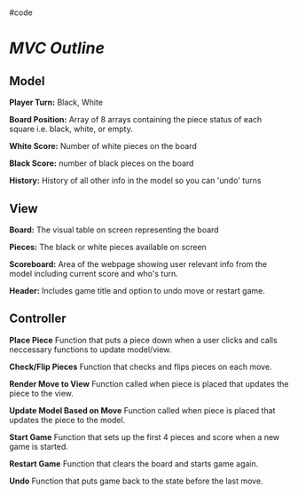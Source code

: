 # 
#code
# *MVC Outline*
## Model
**Player Turn:** Black, White

**Board Position:** Array of 8 arrays containing the piece status of each square i.e. black, white, or empty.

**White Score:** Number of white pieces on the board

**Black Score:** number of black pieces on the board

**History:** History of all other info in the model so you can 'undo' turns

## View
**Board:** The visual table on screen representing the board

**Pieces:** The black or white pieces available on screen

**Scoreboard:** Area of the webpage showing user relevant info from the model including current score and who's turn.

**Header:** Includes game title and option to undo move or restart game. 

## Controller
**Place Piece** Function that puts a piece down when a user clicks and calls neccessary functions to update model/view.

**Check/Flip Pieces** Function that checks and flips pieces on each move.

**Render Move to View** Function called when piece is placed that updates the piece to the view. 

**Update Model Based on Move** Function called when piece is placed that updates the piece to the model. 

**Start Game** Function that sets up the first 4 pieces and score when a new game is started.

**Restart Game** Function that clears the board and starts game again.

**Undo** Function that puts game back to the state before the last move. 
